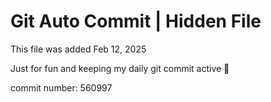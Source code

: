 # Git Auto Commit | Hidden File

This file was added Feb 12, 2025

Just for fun and keeping my daily git commit active 🤪

commit number: 560997
